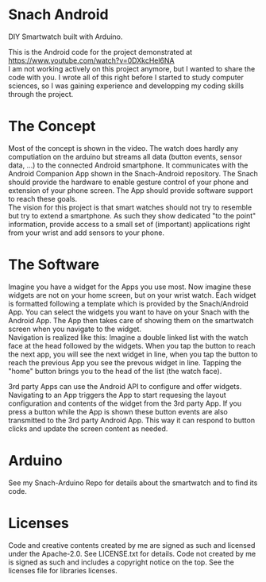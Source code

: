 # Snach Android
DIY Smartwatch built with Arduino.

This is the Android code for the project demonstrated at https://www.youtube.com/watch?v=0DXkcHel6NA <br>
I am not working actively on this project anymore, but I wanted to share the code with you. I wrote all of this right before I started to study computer sciences, so I was gaining experience and developping my coding skills through the project.

# The Concept
Most of the concept is shown in the video. The watch does hardly any computiation on the arduino but streams all data (button events, sensor data, ...) to the connected Android smartphone. It communicates with the Android Companion App shown in the Snach-Android repository. The Snach should provide the hardware to enable gesture control of your phone and extension of your phone screen. The App should provide software support to reach these goals.  <br>
The vision for this project is that smart watches should not try to resemble but try to extend a smartphone. As such they show dedicated "to the point" information, provide access to a small set of (important) applications right from your wrist and add sensors to your phone.

# The Software
Imagine you have a widget for the Apps you use most. Now imagine these widgets are not on your home screen, but on your wrist watch. Each widget is formatted following a template which is provided by the Snach/Android App. You can select the widgets you want to have on your Snach with the Android App. The App then takes care of showing them on the smartwatch screen when you navigate to the widget. <br>
Navigation is realized like this: Imagine a double linked list with the watch face at the head followed by the widgets. When you tap the button to reach the next app, you will see the next widget in line, when you tap the button to reach the previous App you see the prevous widget in line. Tapping the "home" button brings you to the head of the list (the watch face).

3rd party Apps can use the Android API to configure and offer widgets. Navigating to an App triggers the App to start requesing the layout configuration and contents of the widget from the 3rd party App. If you press a button while the App is shown these button events are also transmitted to the 3rd party Android App. This way it can respond to button clicks and update the screen content as needed.

# Arduino
See my Snach-Arduino Repo for details about the smartwatch and to find its code.

# Licenses
Code and creative contents created by me are signed as such and licensed under the Apache-2.0. See LICENSE.txt for details. Code not created by me is signed as such and includes a copyright notice on the top. See the licenses file for libraries licenses.
